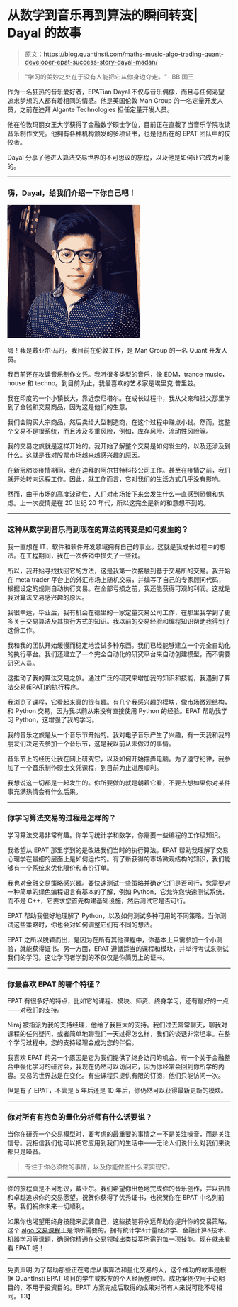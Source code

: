 # 从数学到音乐再到算法的瞬间转变| Dayal 的故事

> 原文：<https://blog.quantinsti.com/maths-music-algo-trading-quant-developer-epat-success-story-dayal-madan/>

> "学习的美妙之处在于没有人能把它从你身边夺走。"- BB 国王

作为一名狂热的音乐爱好者，EPATian Dayal 不仅与音乐偶像，而且与任何渴望追求梦想的人都有着相同的情感。他是英国伦敦 Man Group 的一名定量开发人员，之前在迪拜 Algante Technologies 担任定量开发人员。

他在伦敦玛丽女王大学获得了金融数学硕士学位，目前正在直截了当音乐学院攻读音乐制作文凭。他拥有各种机构颁发的多项证书，也是他所在的 EPAT 团队中的佼佼者。

Dayal 分享了他进入算法交易世界的不可思议的旅程，以及他是如何让它成为可能的。

* * *

### 嗨，Dayal，给我们介绍一下你自己吧！

![Dayal Madan pic](img/b85e73abe44ab04ff8f9c4c0feaf6941.png)

嗨！我是戴亚尔·马丹。我目前在伦敦工作，是 Man Group 的一名 Quant 开发人员。

我目前还在攻读音乐制作文凭。我听很多类型的音乐，像 EDM，trance music，house 和 techno。到目前为止，我最喜欢的艺术家是埃里克·普里兹。

我在印度的一个小镇长大，靠近奈尼塔尔。在成长过程中，我从父亲和祖父那里学到了金钱和交易商品，因为这是他们的生意。

我们会购买大宗商品，然后卖给大型制造商，在这个过程中赚点小钱。然而，这整个交易不是很系统，而且涉及多重风险，例如，库存风险、流动性风险等。

我的交易之旅就是这样开始的。我开始了解整个交易是如何发生的，以及还涉及到什么。这就是我对股票市场越来越感兴趣的原因。

在新冠肺炎疫情期间，我在迪拜的阿尔甘特科技公司工作。甚至在疫情之前，我们就开始转向远程工作。因此，就工作而言，它对我们的生活方式几乎没有影响。

然而，由于市场的高度波动性，人们对市场接下来会发生什么一直感到恐惧和焦虑。上一次疫情是在 20 世纪 20 年代，所以这完全是新的和意想不到的。

* * *

### 这种从数学到音乐再到现在的算法的转变是如何发生的？

我一直想在 IT、软件和软件开发领域拥有自己的事业。这就是我成长过程中的想法。在工程期间，我在一次传销中损失了一些钱。

所以，我开始寻找找回它的方法，这是我第一次接触到基于交易所的交易。我开始在 meta trader 平台上的外汇市场上随机交易，并编写了自己的专家顾问代码，根据设定的规则自动执行交易。在全部亏损之前，我还能获得可观的利润。这就是我对算法交易感兴趣的原因。

我很幸运，毕业后，我有机会在德里的一家定量交易公司工作，在那里我学到了更多关于交易算法及其执行方式的知识。我以前的交易经验和编程知识帮助我得到了这份工作。

我和我的团队开始缓慢而稳定地尝试多种东西。我们已经能够建立一个完全自动化的执行平台。我们还建立了一个完全自动化的研究平台来自动创建模型，而不需要研究人员。

这推动了我的算法交易之旅。通过广泛的研究来增加我的知识和技能，我遇到了算法交易(EPAT)的执行程序。

我浏览了课程，它看起来真的很有趣。有几个我感兴趣的模块，像市场微观结构，和 Python 交易，因为我以前从来没有直接使用 Python 的经验。EPAT 帮助我学习 Python，这增强了我的学习。

我的音乐之旅是从一个音乐节开始的。我对电子音乐产生了兴趣，有一天我和我的朋友们决定去参加一个音乐节，这是我以前从未做过的事情。

音乐节上的经历让我在网上研究它，以及如何开始摆弄电脑。为了遵守纪律，我参加了一个音乐制作硕士文凭课程，到目前为止进展顺利。

我想说这一切都是一起发生的。你所要做的就是朝着它看，不要去想如果你对某件事充满热情会有什么后果。

* * *

### 你学习算法交易的过程是怎样的？

学习算法交易非常有趣。你学习统计学和数学，你需要一些编程的工作级知识。

我希望从 EPAT 那里学到的是改进我们当时的执行算法。EPAT 帮助我理解了交易心理学在最细的层面上是如何运作的。有了新获得的市场微观结构的知识，我们能够有一个系统来优化限价和市价订单。

我也对金融交易策略感兴趣。要快速测试一些策略并确定它们是否可行，您需要对一种简单的绿色编程语言有基本的了解，例如 Python，它允许您快速测试系统，而不是 C++，它要求您首先构建基础设施，然后测试它是否可行。

EPAT 帮助我很好地理解了 Python，以及如何测试多种可用的不同策略。当你测试这些策略时，你也会对如何调整它们有不同的想法。

EPAT 之所以脱颖而出，是因为在所有其他课程中，你基本上只需参加一个小测验，就能获得证书。另一方面，EPAT 遵循适当的课程和模块，并举行考试来测试我们的学习。这让学习者学到的不仅仅是你简历上的证书。

* * *

### 你最喜欢 EPAT 的哪个特征？

EPAT 有很多好的特点，比如它的课程、模块、师资、终身学习，还有最好的一点——对我们的支持。

Niraj 被指派为我的支持经理，他给了我巨大的支持。我们过去常常聊天，聊我对课程的任何疑问，或者简单地聊我们一天过得怎么样，我们的谈话非常坦率。在整个学习过程中，您的支持经理会成为您的伴侣。

我喜欢 EPAT 的另一个原因是它为我们提供了终身访问的机会。有一个关于金融整合中强化学习的研讨会，我现在仍然可以访问它，因为你经常会回到你所学的内容。交易的世界总是在变化。有些课程只提供有限的订阅，他们只能访问一次。

但是有了 EPAT，不管是 5 年后还是 10 年后，你仍然可以获得最新更新的模块。

* * *

### 你对所有有抱负的量化分析师有什么话要说？

当你在研究一个交易模型时，要考虑的最重要的事情之一不是关注噪音，而是关注信号。我相信我们也可以把它应用到我们的生活中——无论人们说什么对我们来说都只是噪音。

> 专注于你必须做的事情，以及你能做些什么来实现它。

* * *

你的旅程真是不可思议，戴亚尔。我们希望你出色地完成你的音乐创作，并以热情和卓越追求你的交易愿望。祝贺你获得了优秀证书，也祝贺你在 EPAT 中名列前茅。我们祝你未来一切顺利。

如果你也渴望用终身技能来武装自己，这些技能将永远帮助你提升你的交易策略，这个 [algo 交易课程](https://www.quantinsti.com/epat)正是你所需要的。拥有统计学&计量经济学、金融计算&技术、机器学习等课题，确保你精通在交易领域出类拔萃所需的每一项技能。现在就来看看 EPAT 吧！

* * *

免责声明:为了帮助那些正在考虑从事算法和量化交易的人，这个成功的故事是根据 QuantInsti EPAT 项目的学生或校友的个人经历整理的。成功案例仅用于说明目的，不用于投资目的。EPAT 方案完成后取得的成果对所有人来说可能不尽相同。T3】